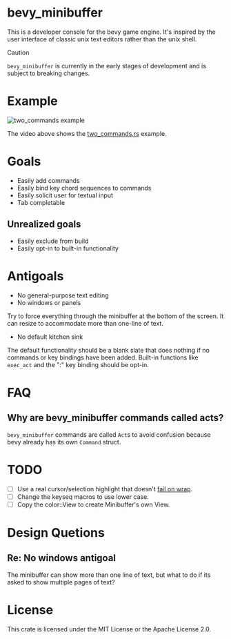 # bevy_minibuffer

This is a developer console for the bevy game engine. It's inspired by the
user interface of classic unix text editors rather than the unix shell.

> [!CAUTION]
> `bevy_minibuffer` is currently in the early stages of development and is subject to breaking changes.

# Example
![two_commands example](https://github.com/shanecelis/bevy_minibuffer/assets/54390/e90c4ef9-664c-47af-8ff5-a83214237341)

The video above shows the [two_commands.rs](examples/two_commands.rs) example.

# Goals

- Easily add commands
- Easily bind key chord sequences to commands
- Easily solicit user for textual input
- Tab completable
## Unrealized goals
- Easily exclude from build
- Easily opt-in to built-in functionality

# Antigoals

- No general-purpose text editing
- No windows or panels

Try to force everything through the minibuffer at the bottom of the screen. It can resize to accommodate more than one-line of text. 

- No default kitchen sink

The default functionality should be a blank slate that does nothing if no commands or key bindings have been added. Built-in functions like `exec_act` and the ":" key binding should be opt-in.

# FAQ

## Why are bevy_minibuffer commands called acts?

`bevy_minibuffer` commands are called `Act`s to avoid confusion because bevy
already has its own `Command` struct.

# TODO
- [ ] Use a real cursor/selection highlight that doesn't [fail on wrap](https://discord.com/channels/691052431525675048/1305257817057398825/1305257817057398825).
- [ ] Change the keyseq macros to use lower case.
- [ ] Copy the color::View to create Minibuffer's own View.

# Design Quetions
## Re: No windows antigoal
The minibuffer can show more than one line of text, but what to do if its asked
to show multiple pages of text?

# License

This crate is licensed under the MIT License or the Apache License 2.0.
